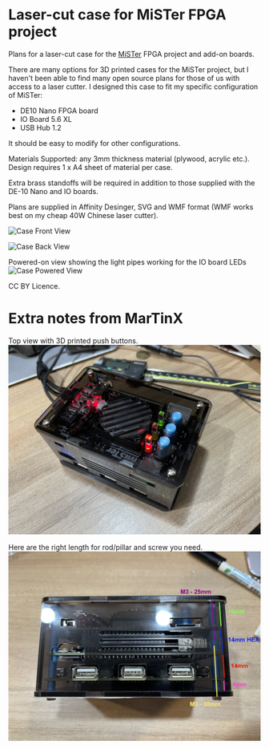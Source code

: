 # Laser-cut case for MiSTer FPGA project

Plans for a laser-cut case for the [MiSTer](https://github.com/MiSTer-devel/Main_MiSTer/wiki) FPGA project and add-on boards.

There are many options for 3D printed cases for the MiSTer project, but I haven't been able to find many open source plans for those of us with access to a laser cutter. I designed this case to fit my specific configuration of MiSTer: 

* DE10 Nano FPGA board
* IO Board 5.6 XL
* USB Hub 1.2

It should be easy to modify for other configurations.

Materials Supported: any 3mm thickness material (plywood, acrylic etc.). Design requires 1 x A4 sheet of material per case.

Extra brass standoffs will be required in addition to those supplied with the DE-10 Nano and IO boards.

Plans are supplied in Affinity Desinger, SVG and WMF format (WMF works best on my cheap 40W Chinese laser cutter).

![Case Front View](/Images/MiSTer_LaserCase_Front_640.jpg)

![Case Back View](/Images/MiSTer_LaserCase_Back_640.jpg)

Powered-on view showing the light pipes working for the IO board LEDs
![Case Powered View](/Images/MiSTer_LaserCase_Powered_640.jpg)

CC BY Licence.
  
  
#
# Extra notes from MarTinX
Top view with 3D printed push buttons. 
![Smoked Transparent Ver](/Images/IMG_8857.JPG)
  
Here are the right length for rod/pillar and screw you need.  
![Side View](/Images/IMG_8862.JPG)
